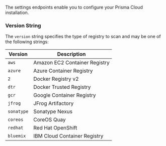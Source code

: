 The settings endpoints enable you to configure your Prisma Cloud installation.

### Version String

The `version` string specifies the type of registry to scan and may be one of the following strings:

Version|Description
---|---
`aws`|Amazon EC2 Container Registry
`azure`|Azure Container Registry
`2`|Docker Registry v2
`dtr`|Docker Trusted Registry
`gcr`|Google Container Registry
`jfrog`|JFrog Artifactory
`sonatype`|Sonatype Nexus
`coreos`|CoreOS Quay
`redhat`|Red Hat OpenShift
`bluemix`|IBM Cloud Container Registry
